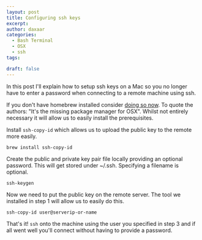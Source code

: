 ```yaml
---
layout: post
title: Configuring ssh keys
excerpt:
author: daxaar
categories:
  - Bash Terminal
  - OSX
  - ssh
tags:

draft: false
---
```

In this post I'll explain how to setup ssh keys on a Mac so you no longer have to enter a password when connecting to a remote machine using ssh.

If you don't have homebrew installed consider <a href="http://brew.sh/">doing so now</a>. To quote the authors: "It's the missing package manager for OSX". Whilst not entirely necessary it will allow us to easily install the prerequisites.  

Install `ssh-copy-id` which allows us to upload the public key to the remote more easily.

~~~
brew install ssh-copy-id
~~~

Create the public and private key pair file locally providing an optional password. This will get stored under ~/.ssh. Specifying a filename is optional.

~~~
ssh-keygen
~~~

Now we need to put the public key on the remote server. The tool we installed in step 1 will allow us to easily do this.

~~~
ssh-copy-id user@serverip-or-name
~~~

That's it! `ssh` onto the machine using the user you specified in step 3 and if all went well you'll connect without having to provide a password.
